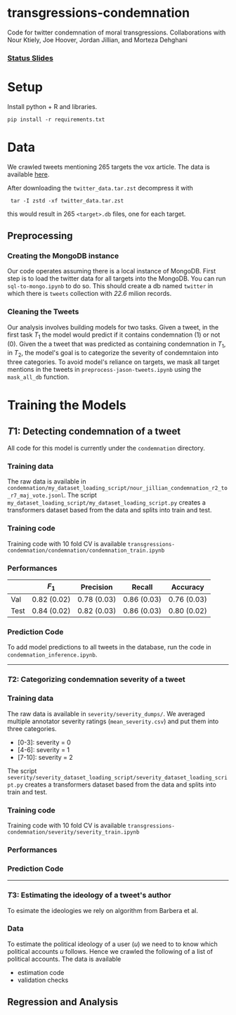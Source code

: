 # transgressions-condemnation
Code for twitter condemnation of moral transgressions. Collaborations with Nour Ktiely, Joe Hoover, Jordan Jillian, and Morteza Dehghani

### [Status Slides](https://docs.google.com/presentation/d/1DdwC-IWvNlPkv0pmMKqHO7Sd61Uy2LUcZl2e7c1OihE/edit?usp=sharing)

# Setup

Install python + R and libraries.

```
pip install -r requirements.txt
```

# Data

We crawled tweets mentioning 265 targets the vox article. The data is available [here](https://drive.google.com/drive/folders/1YgG65l-E99gNKhGXS00enTO3bq5r1azs?usp=share_link).

After downloading the `twitter_data.tar.zst` decompress it with 

```
 tar -I zstd -xf twitter_data.tar.zst
```

this would result in 265 `<target>.db` files, one for each target. 

## Preprocessing

### Creating the MongoDB instance

Our code operates assuming there is a local instance of MongoDB. First step is to load the twitter data for all targets into the MongoDB. You can run `sql-to-mongo.ipynb` to do so. This should create a db named `twitter` in which there is `tweets` collection with *22.6* milion records.

### Cleaning the Tweets

Our analysis involves building models for two tasks. Given a tweet, in the first task $T_1$ the model would predict if it contains condemnation (1) or not (0). Given the a tweet that was predicted as containing condemnation in $T_1$, in $T_2$, the model's goal is to categorize the severity of condemntaion into three categories. To avoid model's reliance on targets, we mask all target mentions in the tweets in `preprocess-jason-tweets.ipynb` using the `mask_all_db` function.


# Training the Models

## $T1$: Detecting condemnation of a tweet
All code for this model is currently under the `condemnation` directory.
### **Training data**
The raw data is available in `condemnation/my_dataset_loading_script/nour_jillian_condemnation_r2_to_r7_maj_vote.jsonl`. The script `my_dataset_loading_script/my_dataset_loading_script.py` creates a transformers dataset based from the data and splits into train and test.

### **Training code**
Training code with 10 fold CV is available `transgressions-condemnation/condemnation/condemnation_train.ipynb`


### **Performances**

|   <i></i>     | $F_1$         | Precision     | Recall        | Accuracy      |
|-------------  | ------------- | ------------- |-------------  |-------------  |
|   Val         | 0.82 (0.02)   | 0.78 (0.03)   | 0.86 (0.03)   |0.76 (0.03)    |
|  Test         | 0.84 (0.02)   | 0.82 (0.03)   | 0.86 (0.03)   |0.80 (0.02)    |

### **Prediction Code**

To add model predictions to all tweets in the database, run the code in `condemnation_inference.ipynb`.


-----------------------------

### $T2$: Categorizing condemnation severity of a tweet
### **Training data**
The raw data is available in `severity/severity_dumps/`. We averaged multiple annotator severity ratings (`mean_severity.csv`) and put them into three categories.
-  [0-3]: severity = 0
-  [4-6]: severity = 1
-  [7-10]: severity = 2

 The script `severity/severity_dataset_loading_script/severity_dataset_loading_script.py` creates a transformers dataset based from the data and splits into train and test.
### **Training code**
Training code with 10 fold CV is available `transgressions-condemnation/severity/severity_train.ipynb`

### **Performances**
### **Prediction Code**

------------------------------------

### $T3$: Estimating the ideology of a tweet's author
To esimate the ideologies we rely on algorithm from Barbera et al.

### **Data**
To estimate the political ideology of a user ($u$) we need to to know which political accounts $u$ follows. Hence we crawled the following of a list of political accounts. The data is available 

- estimation code
- validation checks


## Regression and Analysis




